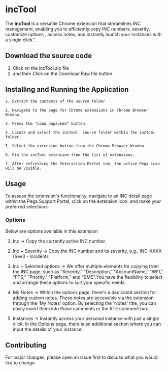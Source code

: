 # incTool

The **incTool** is a versatile Chrome extension that streamlines INC management, enabling you to efficiently copy INC numbers, severity, customize options , access notes, and instantly launch your instances with a single click.".

## Download the source code
1. Click on the incTool.zip file
2. and then Click on the Download Raw file button 

## Installing and Running the Application
```
1. Extract the contents of the source folder 

2. Navigate to the page for Chrome extensions in Chrome Browser Window. 

3. Press the "Load unpacked" button. 

4. Locate and select the incTool  source folder within the incTool folder. 

5. Select the extension button from the Chrome Browser Window. 

6. Pin the incTool extension from the list of extensions. 

7. After refreshing the Interaction Portal tab, the active Pega icon will be visible.
```
## Usage

To assess the extension's functionality, navigate to an INC detail page within the Pega Support Portal, click on the extension icon, and make your preferred selections.

### Options
Below are options available in this extension

1. Inc -> Copy the currently active INC number.

2. Inc + Severity -> Copy the INC number and its severity, e.g., INC-XXXX (Sev3 - Incident).

3. Inc + Selected options -> We offer multiple elements for copying from the INC page, such as  "Severity," "Description," "AccountName," "WFI," "FTS," "Priority," "Platform," and "SME".You have the flexibility to select and arrange these options to suit your specific needs.

4. My Notes -> Within the options page, there's a dedicated section for adding custom notes. These notes are accessible via the extension through the 'My Notes' option. By selecting the 'Notes' title, you can easily insert them into Pulse comments or the RTE comment box.

5. Instances -> Instantly access your personal instance with just a single click. In the Options page, there is an additional section where you can input the details of your instance.


## Contributing

For major changes, please open an issue first
to discuss what you would like to change.

